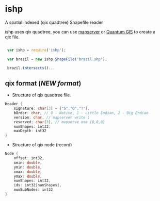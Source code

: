 # ishp


A spatial indexed (qix quadtree) Shapefile reader


ishp uses qix quadtree, you can use [mapserver](http://mapserver.org/utilities/shptree.html) or [Quantum GIS](http://www.qgis.org/) to create a qix file.


```js

 var ishp = require('ishp');
 
 var brazil = new ishp.ShapeFile('brazil.shp');
 
 brazil.intersects()...

```


## qix format (*NEW format*)

* Structure of qix quadtree file.

```c
Header {
    signature: char[3] = {"S","Q","T"},
    bOrder: char, // 0 - Native, 1 - Little Endian, 2 - Big Endian
    version: char, // mapserver write 1
    reserved: char[3], // mapserve use {0,0,0}
    numShapes: int32,
    maxDepth: int32
}
```


* Structure of qix node (record)

```c
Node {
    offset: int32,
    xmin: double,
    ymin: double,
    xmax: double,
    ymax: double,
    numShapes: int32,
    ids: int32[numShapes],
    numSubNodes: int32
}
```